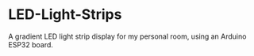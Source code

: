 # LED-Light-Strips
A gradient LED light strip display for my personal room, using an Arduino ESP32 board.
